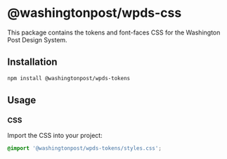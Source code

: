 # @washingtonpost/wpds-css

This package contains the tokens and font-faces CSS for the Washington Post Design System.

## Installation

```bash
npm install @washingtonpost/wpds-tokens
```

## Usage

### CSS

Import the CSS into your project:

```css
@import '@washingtonpost/wpds-tokens/styles.css';
```